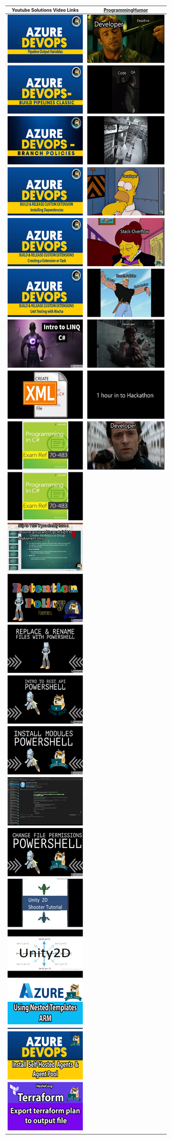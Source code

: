 

| Youtube Solutions Video Links |[ProgrammingHumor](https://www.youtube.com/playlist?list=PLVCxVHqf-EbJvV4Ys_cs_ixdeWu1QJrzS "Crunch Time") | 
|--------------------------------|-----------------------------------------------------------------------------------------------------------|
| [<img src=".attachments/ytmd/adopipelineoutputvariables.png" width="250" height="150" title="Azure Devops Pipeline Output Variables">](https://youtu.be/kMkhfuE0UeM "Azure Devops Pipeline Output Variables") | [<img src=".attachments/ytmd/crunchtimememe.png" width="250" height="150" title="Crunch Time">](https://www.youtube.com/watch?v=6ax20_bwz1Q "Crunch Time") |
| [<img src=".attachments/ytmd/adobuildpipelinesclassic.png" width="250" height="150" title="Azure DevOps Build Pipelines Classic">](https://youtu.be/0d6acAH5InE "Azure DevOps Build Pipelines Classic") |  [<img src=".attachments/ytmd/testingmeme.png" width="250" height="150" title="Testing">](https://www.youtube.com/watch?v=ai6lRft6nus "Testing") |
| [<img src=".attachments/ytmd/adobranchpoliciesgit.png" width="250" height="150" title="Azure DevOps Branch Policies / GIT">](https://youtu.be/2nukM2TzD1Q "Azure DevOps Branch Policies / GIT") |  [<img src=".attachments/ytmd/codecleanupmeme.png" width="250" height="150" title="Code Cleanup">](https://www.youtube.com/watch?v=94VzwjOpwQM "Code Cleanup") |
| [<img src=".attachments/ytmd/adocustomextentionsprereqs.png" width="250" height="150" title="Azure DevOps Custom Tasks or Extensions - Pre-Requisites">](https://youtu.be/ZcEeIUxHMy8 "Azure DevOps Custom Tasks or Extensions - Pre-Requisites") |  [<img src=".attachments/ytmd/judgementmeme.png" width="250" height="150" title="Judgement">](https://www.youtube.com/watch?v=-gSxbADXbAs "Judgement") |
| [<img src=".attachments/ytmd/adocustomextentionsactualbuilding.png" width="250" height="150" title="Azure DevOps Custom Tasks or Extensions - Creating a new Custom Build or Release Task or Extension">](https://youtu.be/S2A_4pHzQ54 "Azure DevOps Custom Tasks or Extensions - Creating a new Custom Build or Release Task or Extension") | [<img src=".attachments/ytmd/stackoverflow.png" width="250" height="150" title="StackOverflow">](https://www.youtube.com/watch?v=f-SlUX3PGas "StackOverflow") |
| [<img src=".attachments/ytmd/adocustomextentionsmochaunittesting.png" width="250" height="150" title="Azure DevOps Custom Tasks or Extensions - Unit testing with Mocha">](https://youtu.be/X99UAVB5gmg "Azure DevOps Custom Tasks or Extensions - Unit testing with Mocha") |  [<img src=".attachments/ytmd/codecheckinmeme.png" width="250" height="150" title="Code Check-in">](https://www.youtube.com/watch?v=BbyVmVBcKPY "Code Check-in") |
| [<img src=".attachments/ytmd/introtolinqcsharptutt.png" width="250" height="150" title="C# LINQ Tutorial">](https://www.youtube.com/watch?v=ndQbKgJritA&t "C# LINQ Tutorial ") |  [<img src=".attachments/ytmd/detectiveopsmeme.png" width="250" height="150" title="Detective Ops">](https://www.youtube.com/watch?v=6ax20_bwz1Q "Detective Ops") |
| [<img src=".attachments/ytmd/csharpcreatexmlfile.png" width="250" height="150" title="C# Create XML File/Document explanation/tutorial Youtube video">](https://www.youtube.com/watch?v=RwV0SXtsW5A "C# Create XML File/Document explanation/tutorial Youtube video  ") |  [<img src=".attachments/ytmd/hackathonmeme.png" width="250" height="150" title="Hackathon">](https://www.youtube.com/watch?v=UbqVaSnJK94 "Hackathon") |
| [<img src=".attachments/ytmd/csharpexam70483.png" width="250" height="150" title="C# Extension Methods Explanation & 70-483 Exam prep question">](https://youtu.be/UGJ2LIgFRN8 "C# Extension Methods Explanation & 70-483 Exam prep question ") |  [<img src=".attachments/ytmd/unansweredquestionmeme.png" width="250" height="150" title="The Unanswered Question">](https://www.youtube.com/watch?v=GGabKvaihm0 "The Unanswered Question") |
| [<img src=".attachments/ytmd/csharpexam70483.png" width="250" height="150" title="C# XML Serialization/Deserialization & 70-483 Exam Prep C#">](https://youtu.be/2CCwy121V6Q "C# XML Serialization/Deserialization & 70-483 Exam Prep C#") |  |
| [<img src=".attachments/ytmd/introtoazurearmps.png" width="250" height="150" title="Introduction to Azure ARM Templates Powershell">](https://www.youtube.com/watch?v=J-PdLSDqAlQ "Introduction to Azure ARM Templates Powershell") |  |
| [<img src=".attachments/ytmd/psapplyretentionrate.png" width="250" height="150" title="Powershell Apply Retention Policies">](https://youtu.be/bGI-uidHfxA "Powershell Apply Retention Policies") |  |
| [<img src=".attachments/ytmd/psreplacerenamefiles.png" width="250" height="150" title="Powershell Replace & Rename Files quickly Script">](https://youtu.be/tiouHNzAl8Q "Powershell Replace & Rename Files quickly Script") |  |
| [<img src=".attachments/ytmd/psintrotorestapi.png" width="250" height="150" title="Powershell API Intro GET Method">](https://youtu.be/-NVh5cVOeO4 "Powershell API Intro GET Method ") |  |
| [<img src=".attachments/ytmd/psinstallpsmodules.png" width="250" height="150" title="Powershell Install Modules script">](https://youtu.be/xGI6_nCjKn0 "Powershell Install Modules script") |  |
| [<img src=".attachments/ytmd/adodownloadvgps.png" width="250" height="150" title="Powershell Download Variable Groups from Azure DevOps">](https://youtu.be/k_yd4dc9NzA "Powershell Download Variable Groups from Azure DevOps") |  |
| [<img src=".attachments/ytmd/pschangefilefolderpermissions.png" width="250" height="150" title="Powershell Change File/Folder security and permissions">](https://youtu.be/0nk2NDYyQT8 "Powershell Change File/Folder security and permissions") |  |
| [<img src=".attachments/ytmd/unity2dtutspaceshootergame1.png" width="250" height="150" title="Unity 2D Shooter Game Tutorial - Make your first Unity Game!">](https://youtu.be/-on5HRW8v1A "Unity 2D Shooter Game Tutorial - Make your first Unity Game! ") |  |
| [<img src=".attachments/ytmd/unity2dtut9dirmovement.png" width="250" height="150" title="Unity 2D 8 Directional Movement Tutorial - Covers both physics and non-physics movement">](https://youtu.be/km-04aUJy4o "Unity 2D 8 Directional Movement Tutorial - Covers both physics and non-physics movement") |  |
| [<img src=".attachments/ytmd/ARM Templates Nested Templates.png" width="250" height="150" title="Using Nested Templates - ARM Templates">](https://youtu.be/A8Hd9dSuVWg "Using Nested Templates - ARM Templates") | |
| [<img src=".attachments/ytmd/install azure devops agent.png" width="250" height="150" title="Install Azure Devops Self-Hosted Agent & Agent Pool">](https://youtu.be/NubY1YIT2nY "Install Azure Devops Self-Hosted Agent & Agent Pool") | |
| [<img src=".attachments/ytmd/terraform plan save to output file.png" width="250" height="150" title="Save terraform plan into human readable output file">](https://youtu.be/8s9f2EPrL2s "Save terraform plan into human readable output file") | |
|  |  |

